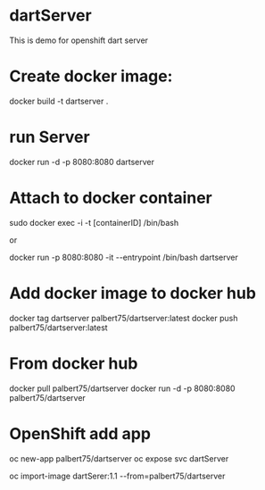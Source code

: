 # dartServer

This is demo for openshift dart server

# Create docker image:

docker  build  -t dartserver .

# run Server

docker run -d -p 8080:8080 dartserver

# Attach to docker container

sudo docker exec -i -t  [containerID] /bin/bash

or

docker run -p 8080:8080  -it --entrypoint /bin/bash dartserver

# Add docker image to docker hub

docker tag  dartserver palbert75/dartserver:latest
docker push palbert75/dartserver:latest


# From docker hub
docker pull palbert75/dartserver
docker run -d -p 8080:8080 palbert75/dartserver


# OpenShift add app

oc new-app palbert75/dartserver
oc expose svc dartServer

oc import-image dartSerer:1.1 --from=palbert75/dartserver

